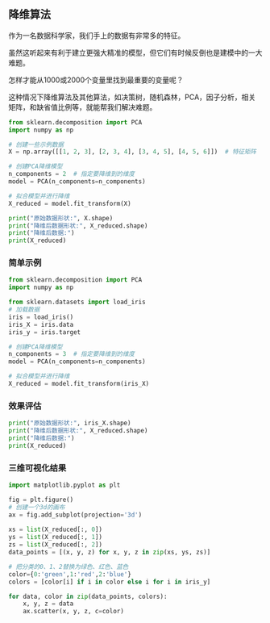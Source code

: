 
## 降维算法

作为一名数据科学家，我们手上的数据有非常多的特征。

虽然这听起来有利于建立更强大精准的模型，但它们有时候反倒也是建模中的一大难题。

怎样才能从1000或2000个变量里找到最重要的变量呢？

这种情况下降维算法及其他算法，如决策树，随机森林，PCA，因子分析，相关矩阵，和缺省值比例等，就能帮我们解决难题。


```python 
from sklearn.decomposition import PCA
import numpy as np

# 创建一些示例数据
X = np.array([[1, 2, 3], [2, 3, 4], [3, 4, 5], [4, 5, 6]])  # 特征矩阵

# 创建PCA降维模型
n_components = 2  # 指定要降维到的维度
model = PCA(n_components=n_components)

# 拟合模型并进行降维
X_reduced = model.fit_transform(X)

print("原始数据形状:", X.shape)
print("降维后数据形状:", X_reduced.shape)
print("降维后数据:")
print(X_reduced)
```


### 简单示例


```python 
from sklearn.decomposition import PCA
import numpy as np

from sklearn.datasets import load_iris
# 加载数据
iris = load_iris()
iris_X = iris.data
iris_y = iris.target

# 创建PCA降维模型
n_components = 3  # 指定要降维到的维度
model = PCA(n_components=n_components)

# 拟合模型并进行降维
X_reduced = model.fit_transform(iris_X)
```


### 效果评估


```python 
print("原始数据形状:", iris_X.shape)
print("降维后数据形状:", X_reduced.shape)
print("降维后数据:")
print(X_reduced)
```


### 三维可视化结果


```python 
import matplotlib.pyplot as plt

fig = plt.figure()
# 创建一个3d的画布
ax = fig.add_subplot(projection='3d')
 
xs = list(X_reduced[:, 0])
ys = list(X_reduced[:, 1])
zs = list(X_reduced[:, 2])
data_points = [(x, y, z) for x, y, z in zip(xs, ys, zs)]

# 把分类的0、1、2替换为绿色、红色、蓝色
color={0:'green',1:'red',2:'blue'}
colors = [color[i] if i in color else i for i in iris_y]

for data, color in zip(data_points, colors):
    x, y, z = data
    ax.scatter(x, y, z, c=color)
```

